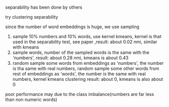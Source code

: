 separability has been done by others

try clustering separability

since the number of word embeddings is huge, we use sampling

1. sample 10% numbers and 10% words, use kernel kmeans, kernel is that used in the separability test, see paper
,result: about 0.02 nmi, similar with kmeans
2. sample words, number of the sampled words is the same with the 'numbers', result: about 0.28 nmi, kmeans is about 0.43
3. random sample some words from embeddings as 'numbers', the number is tha same with real numbers, random sample
some other words from rest of embeddings as 'words', the number is the same with real numbers, kernel kmeans clustering result: about 0,
kmeans is also about 0

poor performance may due to the class imbalance(numbers are far less than non numeric words) 